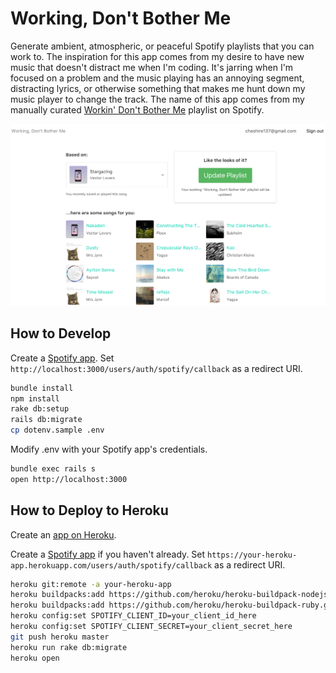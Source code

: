# Working, Don't Bother Me

Generate ambient, atmospheric, or peaceful Spotify playlists that you can work to.
The inspiration for this app comes from my desire to have new music that doesn't
distract me when I'm coding. It's jarring when I'm focused on a problem and the music
playing has an annoying segment, distracting lyrics, or otherwise something that
makes me hunt down my music player to change the track. The name of this app comes
from my manually curated
[Workin' Don't Bother Me](https://open.spotify.com/user/cheshire137/playlist/48qLKsZUHuMTiV8whluf4j)
playlist on Spotify.

![Screenshot](https://raw.githubusercontent.com/cheshire137/working-dont-bother-me/master/screenshot.png)

## How to Develop

Create a [Spotify app](https://developer.spotify.com/my-applications/#!/applications/create).
Set `http://localhost:3000/users/auth/spotify/callback` as a redirect URI.

```bash
bundle install
npm install
rake db:setup
rails db:migrate
cp dotenv.sample .env
```

Modify .env with your Spotify app's credentials.

```bash
bundle exec rails s
open http://localhost:3000
```

## How to Deploy to Heroku

Create an [app on Heroku](https://dashboard.heroku.com/apps).

Create a [Spotify app](https://developer.spotify.com/my-applications/#!/applications/create)
if you haven't already. Set `https://your-heroku-app.herokuapp.com/users/auth/spotify/callback` as
a redirect URI.

```bash
heroku git:remote -a your-heroku-app
heroku buildpacks:add https://github.com/heroku/heroku-buildpack-nodejs.git
heroku buildpacks:add https://github.com/heroku/heroku-buildpack-ruby.git
heroku config:set SPOTIFY_CLIENT_ID=your_client_id_here
heroku config:set SPOTIFY_CLIENT_SECRET=your_client_secret_here
git push heroku master
heroku run rake db:migrate
heroku open
```
